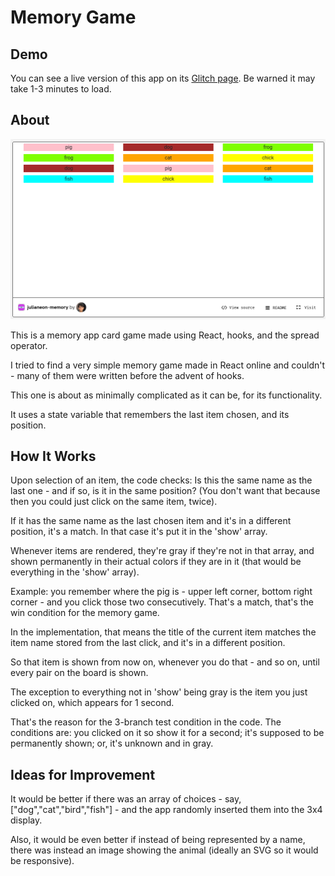 # Memory Game

## Demo

You can see a live version of this app on its [Glitch page](https://glitch.com/~julianeon-memory). Be warned it may take 1-3 minutes to load.

## About

![glitch memory app](./glitch_memory.png)

This is a memory app card game made using React, hooks, and the spread operator. 

I tried to find a very simple memory game made in React online and couldn't - many of them were written before the advent of hooks. 

This one is about as minimally complicated as it can be, for its functionality.

It uses a state variable that remembers the last item chosen, and its position. 

## How It Works

Upon selection of an item, the code checks: Is this the same name as the last one - and if so, is it in the same position? (You don't want that because then you could just click on the same item, twice).

If it has the same name as the last chosen item and it's in a different position, it's a match. In that case it's put it in the 'show' array. 

Whenever items are rendered, they're gray if they're not in that array, and shown permanently in their actual colors if they are in it (that would be everything in the 'show' array).

Example: you remember where the pig is - upper left corner, bottom right corner - and you click those two consecutively. That's a match, that's the win condition for the memory game. 

In the implementation, that means the title of the current item matches the item name stored from the last click, and it's in a different position. 

So that item is shown from now on, whenever you do that - and so on, until every pair on the board is shown.

The exception to everything not in 'show' being gray is the item you just clicked on, which appears for 1 second. 

That's the reason for the 3-branch test condition in the code. The conditions are: you clicked on it so show it for a second; it's supposed to be permanently shown; or, it's unknown and in gray.

## Ideas for Improvement

It would be better if there was an array of choices - say, ["dog","cat","bird","fish"] - and the app randomly inserted them into the 3x4 display.

Also, it would be even better if instead of being represented by a name, there was instead an image showing the animal (ideally an SVG so it would be responsive).
